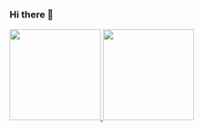 ### Hi there 👋

<div>
  <a href="https://github.com/Gustavo-Rosario">
  <img height="160em" src="https://github-readme-stats.vercel.app/api?username=Gustavo-Rosario&show_icons=true&theme=radical&include_all_commits=true&count_private=true"/>
  <img height="160em" src="https://github-readme-stats.vercel.app/api/top-langs/?username=Gustavo-Rosario&layout=compact&langs_count=7&theme=radical"/>
</div>
